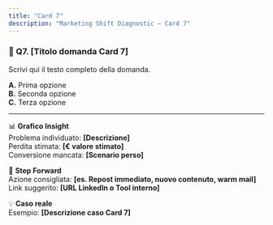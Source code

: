 ```yaml
---
title: "Card 7"
description: "Marketing Shift Diagnostic – Card 7"
---
```


### 🧠 Q7. [Titolo domanda Card 7]
Scrivi qui il testo completo della domanda.

**A.** Prima opzione  
**B.** Seconda opzione  
**C.** Terza opzione

---

📊 **Grafico Insight**  
Problema individuato: __[Descrizione]__  
Perdita stimata: __[€ valore stimato]__  
Conversione mancata: __[Scenario perso]__

🧩 **Step Forward**  
Azione consigliata: __[es. Repost immediato, nuovo contenuto, warm mail]__  
Link suggerito: __[URL LinkedIn o Tool interno]__

💡 **Caso reale**  
Esempio: __[Descrizione caso Card 7]__
